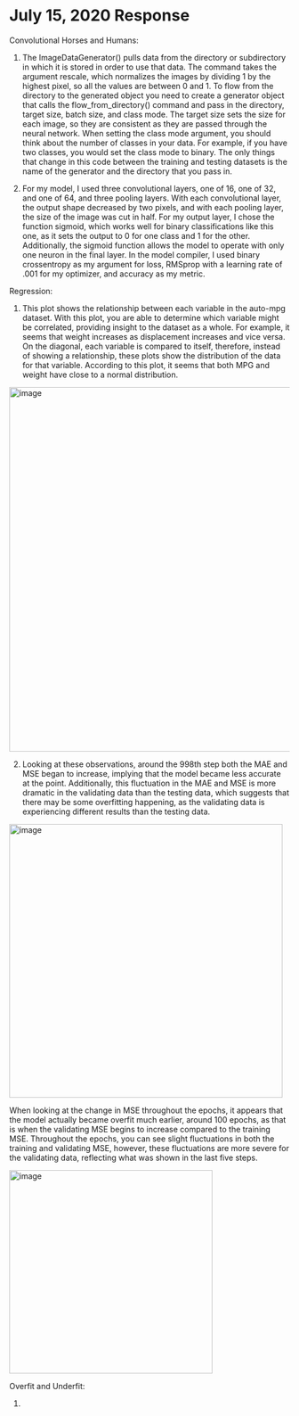# July 15, 2020 Response

Convolutional Horses and Humans:

1. The ImageDataGenerator() pulls data from the directory or subdirectory in which it is stored in order to use that data. The command takes the argument rescale, which normalizes the images by dividing 1 by the highest pixel, so all the values are between 0 and 1. To flow from the directory to the generated object you need to create a generator object that calls the flow_from_directory() command and pass in the directory, target size, batch size, and class mode. The target size sets the size for each image, so they are consistent as they are passed through the neural network. When setting the class mode argument, you should think about the number of classes in your data. For example, if you have two classes, you would set the class mode to binary. The only things that change in this code between the training and testing datasets is the name of the generator and the directory that you pass in.

2. For my model, I used three convolutional layers, one of 16, one of 32, and one of 64, and three pooling layers. With each convolutional layer, the output shape decreased by two pixels, and with each pooling layer, the size of the image was cut in half. For my output layer, I chose the function sigmoid, which works well for binary classifications like this one, as it sets the output to 0 for one class and 1 for the other. Additionally, the sigmoid function allows the model to operate with only one neuron in the final layer. In the model compiler, I used binary crossentropy as my argument for loss, RMSprop with a learning rate of .001 for my optimizer, and accuracy as my metric.

Regression:

1. This plot shows the relationship between each variable in the auto-mpg dataset. With this plot, you are able to determine which variable might be correlated, providing insight to the dataset as a whole. For example, it seems that weight increases as displacement increases and vice versa. On the diagonal, each variable is compared to itself, therefore, instead of showing a relationship, these plots show the distribution of the data for that variable. According to this plot, it seems that both MPG and weight have close to a normal distribution.

<img width="654" alt="image" src="https://user-images.githubusercontent.com/67920492/87842226-d8f83f80-c878-11ea-8f20-02ed68fc9854.png">

2. Looking at these observations, around the 998th step both the MAE and MSE began to increase, implying that the model became less accurate at the point. Additionally, this fluctuation in the MAE and MSE is more dramatic in the validating data than the testing data, which suggests that there may be some overfitting happening, as the validating data is experiencing different results than the testing data.

<img width="491" alt="image" src="https://user-images.githubusercontent.com/67920492/87842411-4c4e8100-c87a-11ea-93ec-729c2f355688.png">

When looking at the change in MSE throughout the epochs, it appears that the model actually became overfit much earlier, around 100 epochs, as that is when the validating MSE begins to increase compared to the training MSE. Throughout the epochs, you can see slight fluctuations in both the training and validating MSE, however, these fluctuations are more severe for the validating data, reflecting what was shown in the last five steps.

<img width="365" alt="image" src="https://user-images.githubusercontent.com/67920492/87842382-1c06e280-c87a-11ea-9a7e-194b5f2e6c02.png">

Overfit and Underfit:

1. 
